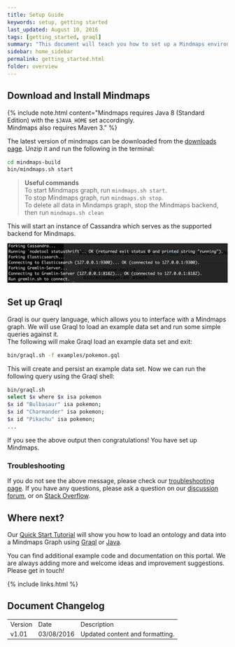 ```yaml
---
title: Setup Guide
keywords: setup, getting started
last_updated: August 10, 2016
tags: [getting_started, graql]
summary: "This document will teach you how to set up a Mindmaps environment, start it up and load an example dataset to make a query using our query language, Graql."
sidebar: home_sidebar
permalink: getting_started.html
folder: overview
---
```



## Download and Install Mindmaps

{% include note.html content="Mindmaps requires Java 8 (Standard Edition) with the `$JAVA_HOME` set accordingly.   
Mindmaps also requires Maven 3." %}

The latest version of mindmaps can be downloaded from the
[downloads page](downloads.html). Unzip it and run the following in the terminal:

```bash
cd mindmaps-build
bin/mindmaps.sh start
```

> **Useful commands**  
> To start Mindmaps graph, run `mindmaps.sh start`.   
> To stop Mindmaps graph, run `mindmaps.sh stop`.   
> To delete all data in Mindamps graph, stop the Mindmaps backend, then run `mindmaps.sh clean`

This will start an instance of Cassandra which serves as the supported backend for Mindmaps.


![Starting Mindmaps successfully](/images/terminal_mindmaps_start.png)

## Set up Graql

Graql is our query language, which allows you to interface with a Mindmaps graph. We will use Graql to load an example data set and run some simple queries against it.  
The following will make Graql load an example data set and exit:

```bash
bin/graql.sh -f examples/pokemon.gql
```

This will create and persist an example data set. Now we can run the following query using the Graql shell:

```bash
bin/graql.sh
select $x where $x isa pokemon
$x id "Bulbasaur" isa pokemon;
$x id "Charmander" isa pokemon;
$x id "Pikachu" isa pokemon;
...
```

If you see the above output then congratulations! You have set up Mindmaps. 



### Troubleshooting  
If you do not see the above message, please check our [troubleshooting page](troubleshooting.html). If you have any questions, please ask a question on our [discussion forum](http://discuss.mindmaps.io), or on [Stack Overflow](http://stackoverflow.com).



## Where next?
Our [Quick Start Tutorial](quickstart_tutorial.html) will show you how to load an ontology and data into a Mindmaps Graph using [Graql](quickstart_tutorial.html) or [Java](quickstart_tutorial_java.html). 

You can find additional example code and documentation on this portal. We are always adding more and welcome ideas and improvement suggestions. Please get in touch!

{% include links.html %}

## Document Changelog  

<table>
    <tr>
        <td>Version</td>
        <td>Date</td>
        <td>Description</td>        
    </tr>
        <tr>
        <td>v1.01</td>
        <td>03/08/2016</td>
        <td>Updated content and formatting.</td>        
    </tr>
    
</table>
